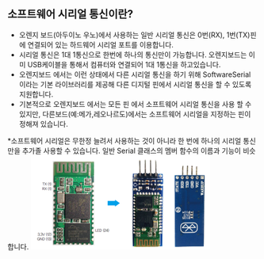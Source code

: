 ## 소프트웨어 시리얼 통신이란?

- 오렌지 보드(아두이노 우노)에서 사용하는 일반 시리얼 통신은 0번(RX), 1번(TX)핀에 연결되어 있는 하드웨어 시리얼 포트를 이용합니다.
- 시리얼 통신은 1대 1통신으로 한번에 하나의 통신만이 가능합니다. 오렌지보드는 이미 USB케이블을 통해서 컴퓨터와 연결되어 1대 1통신을 하고있습니다.
- 오렌지보드 에서는 이런 상태에서 다른 시리얼 통신을 하기 위해 SoftwareSerial 이라는 기본 라이브러리를 제공해 다른 디지털 핀에서 시리얼 통신을 할 수 있도록 지원합니다.
- 기본적으로 오렌지보드 에서는 모든 핀 에서 소프트웨어 시리얼 통신을 사용 할 수 있지만, 다른보드(예:메가,레오나르도)에서는 소프트웨어 시리얼을 지정하는 핀이 정해져 있습니다.

*소프트웨어 시리얼은 무한정 늘려서 사용하는 것이 아니라 한 번에 하나의 시리얼 통신만을 추가졸 사용할 수 있습니다. 일반 Serial 클래스의 멤버 함수의 이름과 기능이 비슷합니다.
![img_1.png](images/bluetooth_HC-06.png)
